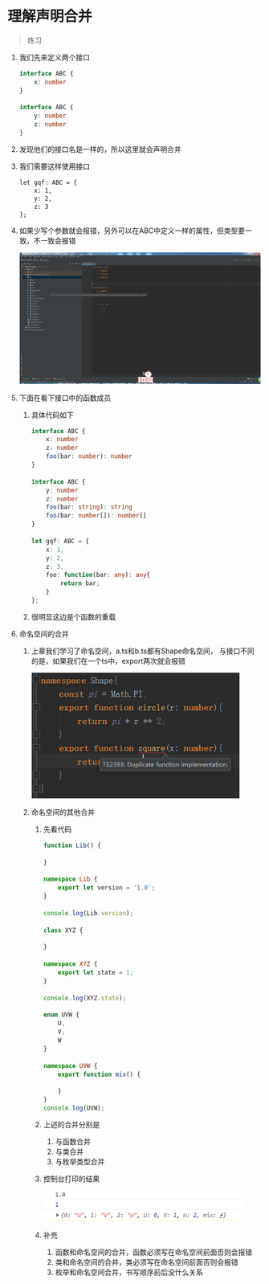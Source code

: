 # 理解声明合并

> 练习
1. 我们先来定义两个接口
    ```typescript
    interface ABC {
        x: number
    }
    
    interface ABC {
        y: number
        z: number
    }
    ```
    
2. 发现他们的接口名是一样的，所以这里就会声明合并

3. 我们需要这样使用接口
    ```
    let gqf: ABC = {
        x: 1,
        y: 2,
        z: 3
    };
    ```    
4. 如果少写个参数就会报错，另外可以在ABC中定义一样的属性，但类型要一致，不一致会报错 

    ![](./images/定义一样的属性不同的类型会报错.jpg)
    
5. 下面在看下接口中的函数成员  
    1. 具体代码如下
        ```typescript
        interface ABC {
            x: number
            z: number
            foo(bar: number): number
        }
        
        interface ABC {
            y: number
            z: number
            foo(bar: string): string
            foo(bar: number[]): number[]
        }
        
        let gqf: ABC = {
            x: 1,
            y: 2,
            z: 3,
            foo: function(bar: any): any{
                return bar;
            }
        };
        ```     
        
    2. 很明显这边是个函数的重载   
    
6. 命名空间的合并
    1. 上章我们学习了命名空间，a.ts和b.ts都有Shape命名空间，
        与接口不同的是，如果我们在一个ts中，export两次就会报错
        
        ![](./images/命名空间的合并问题.jpg)
        
    2. 命名空间的其他合并
        1. 先看代码
            ```typescript
            function Lib() {
            
            }
            
            namespace Lib {
                export let version = '1.0';
            }
            
            console.log(Lib.version);
            
            class XYZ {
            
            }
            
            namespace XYZ {
                export let state = 1;
            }
            
            console.log(XYZ.state);
            
            enum UVW {
                U,
                V,
                W
            }
            
            namespace UVW {
                export function mix() {
            
                }
            }
            console.log(UVW);
            ```    
            
        2. 上述的合并分别是
            1. 与函数合并
            2. 与类合并
            3. 与枚举类型合并
            
        3. 控制台打印的结果
            
            ![](./images/命名空间其他合并控制台打印的结果.jpg)        
    
        4. 补充
            1. 函数和命名空间的合并，函数必须写在命名空间前面否则会报错
            2. 类和命名空间的合并，类必须写在命名空间前面否则会报错 
            3. 枚举和命名空间合并，书写顺序前后没什么关系